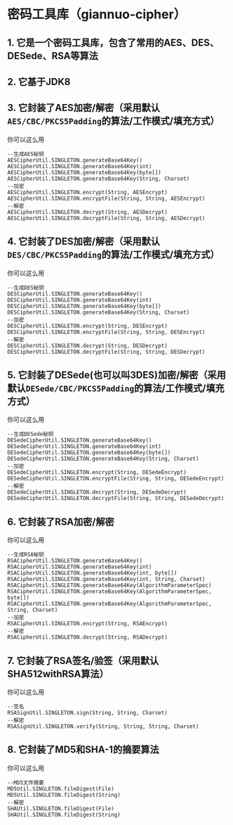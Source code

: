 # 密码工具库（giannuo-cipher）
## 1. 它是一个密码工具库，包含了常用的AES、DES、DESede、RSA等算法
## 2. 它基于JDK8
## 3. 它封装了AES加密/解密（采用默认`AES/CBC/PKCS5Padding`的算法/工作模式/填充方式）
你可以这么用
```
--生成AES秘钥
AESCipherUtil.SINGLETON.generateBase64Key()
AESCipherUtil.SINGLETON.generateBase64Key(int)
AESCipherUtil.SINGLETON.generateBase64Key(byte[])
AESCipherUtil.SINGLETON.generateBase64Key(String, Charset)
--加密
AESCipherUtil.SINGLETON.encrypt(String, AESEncrypt)
AESCipherUtil.SINGLETON.encryptFile(String, String, AESEncrypt)
--解密
AESCipherUtil.SINGLETON.decrypt(String, AESDecrypt)
AESCipherUtil.SINGLETON.decryptFile(String, String, AESDecrypt)
```
## 4. 它封装了DES加密/解密（采用默认`DES/CBC/PKCS5Padding`的算法/工作模式/填充方式）
你可以这么用
```
--生成DES秘钥
DESCipherUtil.SINGLETON.generateBase64Key()
DESCipherUtil.SINGLETON.generateBase64Key(int)
DESCipherUtil.SINGLETON.generateBase64Key(byte[])
DESCipherUtil.SINGLETON.generateBase64Key(String, Charset)
--加密
DESCipherUtil.SINGLETON.encrypt(String, DESEncrypt)
DESCipherUtil.SINGLETON.encryptFile(String, String, DESEncrypt)
--解密
DESCipherUtil.SINGLETON.decrypt(String, DESDecrypt)
DESCipherUtil.SINGLETON.decryptFile(String, String, DESDecrypt)
```
## 5. 它封装了DESede(也可以叫3DES)加密/解密（采用默认`DESede/CBC/PKCS5Padding`的算法/工作模式/填充方式）
你可以这么用
```
--生成DESede秘钥
DESedeCipherUtil.SINGLETON.generateBase64Key()
DESedeCipherUtil.SINGLETON.generateBase64Key(int)
DESedeCipherUtil.SINGLETON.generateBase64Key(byte[])
DESedeCipherUtil.SINGLETON.generateBase64Key(String, Charset)
--加密
DESedeCipherUtil.SINGLETON.encrypt(String, DESedeEncrypt)
DESedeCipherUtil.SINGLETON.encryptFile(String, String, DESedeEncrypt)
--解密
DESedeCipherUtil.SINGLETON.decrypt(String, DESedeDecrypt)
DESedeCipherUtil.SINGLETON.decryptFile(String, String, DESedeDecrypt)
```
## 6. 它封装了RSA加密/解密
你可以这么用
```
--生成RSA秘钥
RSACipherUtil.SINGLETON.generateBase64Key()
RSACipherUtil.SINGLETON.generateBase64Key(int)
RSACipherUtil.SINGLETON.generateBase64Key(int, byte[])
RSACipherUtil.SINGLETON.generateBase64Key(int, String, Charset)
RSACipherUtil.SINGLETON.generateBase64Key(AlgorithmParameterSpec)
RSACipherUtil.SINGLETON.generateBase64Key(AlgorithmParameterSpec, byte[])
RSACipherUtil.SINGLETON.generateBase64Key(AlgorithmParameterSpec, String, Charset)
--加密
RSACipherUtil.SINGLETON.encrypt(String, RSAEncrypt)
--解密
RSACipherUtil.SINGLETON.decrypt(String, RSADecrypt)
```
## 7. 它封装了RSA签名/验签（采用默认SHA512withRSA算法）
你可以这么用
```
--签名
RSASignUtil.SINGLETON.sign(String, String, Charset)
--解密
RSASignUtil.SINGLETON.verify(String, String, String, Charset)
```
## 8. 它封装了MD5和SHA-1的摘要算法
你可以这么用
```
--MD5文件摘要
MD5Util.SINGLETON.fileDigest(File)
MD5Util.SINGLETON.fileDigest(String)
--解密
SHAUtil.SINGLETON.fileDigest(File)
SHAUtil.SINGLETON.fileDigest(String)
```
